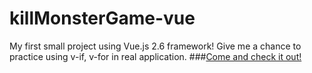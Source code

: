 # killMonsterGame-vue
My first small project using Vue.js 2.6 framework! Give me a chance to practice using v-if, v-for in real application.
###[Come and check it out!]()
